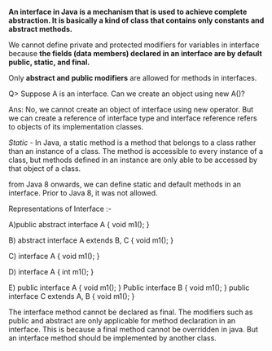 **An interface in Java is a mechanism that is used to achieve complete abstraction. 
It is basically a kind of class that contains only constants and abstract methods.**

We cannot define private and protected modifiers for variables in interface because **the 
fields (data members) declared in an interface are by default public, static, and final.**

Only **abstract and public modifiers** are allowed for methods in interfaces.

Q> Suppose A is an interface. Can we create an object using new A()?

Ans: No, we cannot create an object of interface using new operator. 
But we can create a reference of interface type and interface reference refers to objects of
its implementation classes.

*Static* - In Java, a static method is a method that belongs to a class rather than an instance of a class. 
The method is accessible to every instance of a class, but methods defined in an instance are only able to be accessed by that object of a class.

from Java 8 onwards, we can define static and default methods in an interface. Prior to Java 8, it was not allowed.

Representations of Interface :-

A)public abstract interface A {
     void m1();
    }
   
B) abstract interface A extends B, C {
     void m1();
   }
   
 C) interface A {
    void m1();
   }
   
D) interface A {
    int m1();
   }
   
E) public interface A {
     void m1();
   }
   Public interface B {
     void m1();
   }
   public interface C extends A, B {
    void m1();
   }
   
   The interface method cannot be declared as final. The modifiers such as public and abstract are only applicable for method declaration in an interface.
   This is because a final method cannot be overridden in java. But an interface method should be implemented by another class.
   
   
